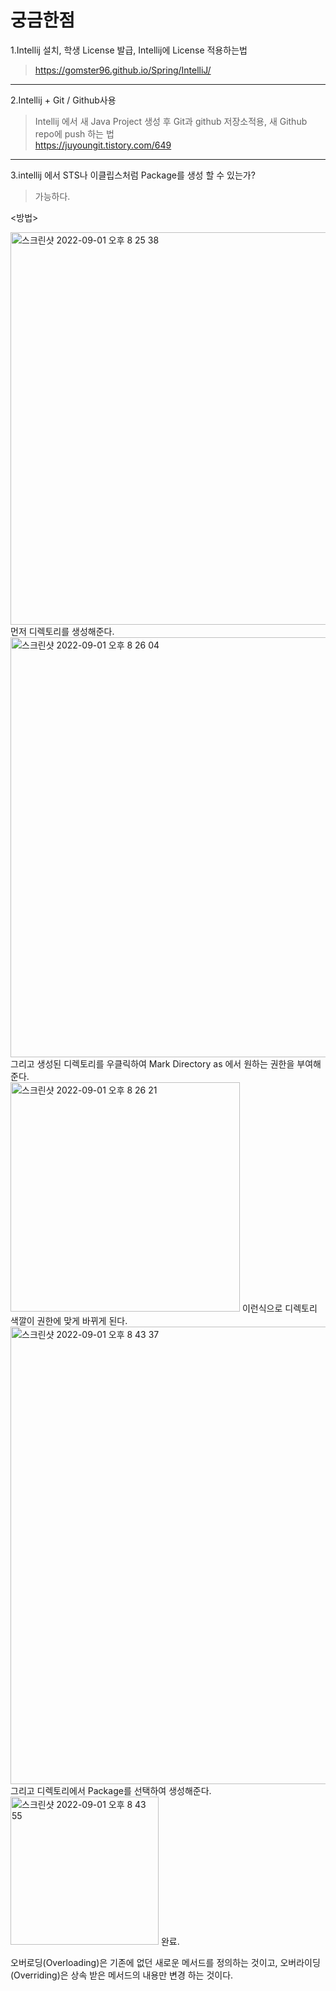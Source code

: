 # 궁금한점

1.Intellij 설치, 학생 License 발급, Intellij에 License 적용하는법<br>
>https://gomster96.github.io/Spring/IntelliJ/

---------

2.Intellij + Git / Github사용<br>
>Intellij 에서 새 Java Project 생성 후 Git과 github 저장소적용, 새 Github repo에 push 하는 법<br>
>https://juyoungit.tistory.com/649<br>

------------

3.intellij 에서 STS나 이클립스처럼 Package를 생성 할 수 있는가?
>가능하다.

<방법>

<img width="628" alt="스크린샷 2022-09-01 오후 8 25 38" src="https://user-images.githubusercontent.com/103713510/187903220-b09b467b-247d-4515-9689-f79567efe11f.png">
먼저 디렉토리를 생성해준다.<br>

<img width="672" alt="스크린샷 2022-09-01 오후 8 26 04" src="https://user-images.githubusercontent.com/103713510/187903246-fbde2602-ecea-4996-bfa3-5db299223447.png">
그리고 생성된 디렉토리를 우클릭하여 Mark Directory as 에서 원하는 권한을 부여해준다.<br>

<img width="367" alt="스크린샷 2022-09-01 오후 8 26 21" src="https://user-images.githubusercontent.com/103713510/187903265-a6312ad7-992b-470d-b019-86ea8aebceb2.png">
이런식으로 디렉토리 색깔이 권한에 맞게 바뀌게 된다.<br>

<img width="732" alt="스크린샷 2022-09-01 오후 8 43 37" src="https://user-images.githubusercontent.com/103713510/187906055-ab576935-3af8-4b25-85d4-335a334e985f.png">
그리고 디렉토리에서 Package를 선택하여 생성해준다.<br>

<img width="237" alt="스크린샷 2022-09-01 오후 8 43 55" src="https://user-images.githubusercontent.com/103713510/187906140-62df42b6-57fb-45a0-af44-9aefc3b471e5.png">
완료.<br>


오버로딩(Overloading)은 기존에 없던 새로운 메서드를 정의하는 것이고, 오버라이딩(Overriding)은 상속 받은 메서드의 내용만 변경 하는 것이다.

